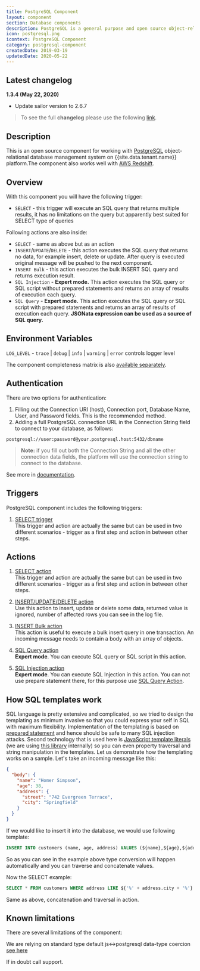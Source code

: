 ```yaml
---
title: PostgreSQL Component
layout: component
section: Database components
description: PostgreSQL is a general purpose and open source object-relational database management system.
icon: postgresql.png
icontext: PostgreSQL Component
category: postgresql-component
createdDate: 2019-03-19
updatedDate: 2020-05-22
---
```


## Latest changelog

**1.3.4 (May 22, 2020)**

* Update sailor version to 2.6.7

> To see the full **changelog** please use the following [link](/components/postgresql/changelog).


## Description

This is an open source component for working with [PostgreSQL](https://en.wikipedia.org/wiki/PostgreSQL)
object-relational database management system on {{site.data.tenant.name}} platform.The component also works well with [AWS Redshift](https://aws.amazon.com/redshift/).

## Overview

With this component you will have the following trigger:

*   `SELECT` - this trigger will execute an SQL query that returns multiple results, it has no limitations on the query but apparently best suited for SELECT type of queries

Following actions are also inside:

*   `SELECT` - same as above but as an action
*   `INSERT`/`UPDATE`/`DELETE` - this action executes the SQL query that returns no data, for example insert, delete or update. After query is executed original message will be pushed to the next component.
*   `INSERT Bulk` - this action executes the bulk INSERT SQL query and returns execution result.
*   `SQL Injection` - **Expert mode.** This action executes the SQL query or SQL script without prepared statements and returns an array of results of execution each query.
*   `SQL Query` - **Expert mode.** This action executes the SQL query or SQL script with prepared statements and returns an array of results of execution each query. **JSONata expression can be used as a source of SQL query.**

## Environment Variables

`LOG_LEVEL` - `trace` | `debug` | `info` | `warning` | `error` controls logger level

The component completeness matrix is also [available separately](completeness-matrix).

## Authentication

There are two options for authentication:

1. Filling out the Connection URI (host), Connection port, Database Name, User, and Password fields. This is the recommended method.
2. Adding a full PostgreSQL connection URL in the Connection String field to connect to your database, as follows:

```
postgresql://user:password@your.postgresql.host:5432/dbname
```

>**Note:** if you fill out both the Connection String and all the other connection data fields, the platform will use the connection string to connect to the database.

See more in [documentation](https://www.postgresql.org/docs/current/static/libpq-connect.html#LIBPQ-CONNSTRING).

## Triggers

PostgreSQL component includes the following triggers:

  1. [SELECT trigger](/components/postgresql/triggers#select-trigger-and-action)                                                                         
  This trigger and action are actually the same but can be used in two different scenarios - trigger as a first step and action in between other steps.

## Actions


1. [SELECT action](/components/postgresql/actions#select-action)                                                                         
This trigger and action are actually the same but can be used in two different scenarios - trigger as a first step and action in between other steps.

2. [INSERT/UPDATE/DELETE action](/components/postgresql/actions#insertupdatedelete-action)                                                                         
Use this action to insert, update or delete some data, returned value is ignored, number of affected rows you can see in the log file.

3. [INSERT Bulk action](/components/postgresql/actions#insert-bulk-action)                                                                         
This action is useful to execute a bulk insert query in one transaction. An incoming message needs to contain a body with an array of objects.

4. [SQL Query action](/components/postgresql/actions#sql-query-action)                                                                         
**Expert mode**. You can execute SQL query or SQL script in this action.

5. [SQL Injection action](/components/postgresql/actions#sql-injection-action)                                                                         
**Expert mode**. You can execute SQL Injection in this action. You can not use prepare statement there, for this purpose use [SQL Query Action](/components/postgresql/actions#sql-query-action).

## How SQL templates work

SQL language is pretty extensive and complicated, so we tried to design the
templating as minimum invasive so that you could express your self in SQL with
maximum flexibility. Implementation of the templating is based on
[prepared statement](https://www.postgresql.org/docs/9.3/static/sql-prepare.html)
and hence should be safe to many SQL injection attacks. Second technology that is
used here is [JavaScript template literals](https://developer.mozilla.org/en-US/docs/Web/JavaScript/Reference/Template_literals#Expression_interpolation) (we are using [this library](https://github.com/felixfbecker/node-sql-template-strings) internally) so you can even property traversal and string manipulation
in the templates. Let us demonstrate how the templating works on a sample. Let's
take an incoming message like this:

```json
{
  "body": {
    "name": "Homer Simpson",
    "age": 38,
    "address": {
      "street": "742 Evergreen Terrace",
      "city": "Springfield"
    }
  }
}
```

If we would like to insert it into the database, we would use following template:

```sql
INSERT INTO customers (name, age, address) VALUES (${name},${age},${address.street + address.city})
```

So as you can see in the example above type conversion will happen automatically
and you can traverse and concatenate values.

Now the SELECT example:

```sql
SELECT * FROM customers WHERE address LIKE ${'%' + address.city + '%'}
```
Same as above, concatenation and traversal in action.

## Known limitations

There are several limitations of the component:

We are relying on standard type default js<->postgresql data-type coercion
[see here](https://github.com/brianc/node-postgres#features)

If in doubt call support.

